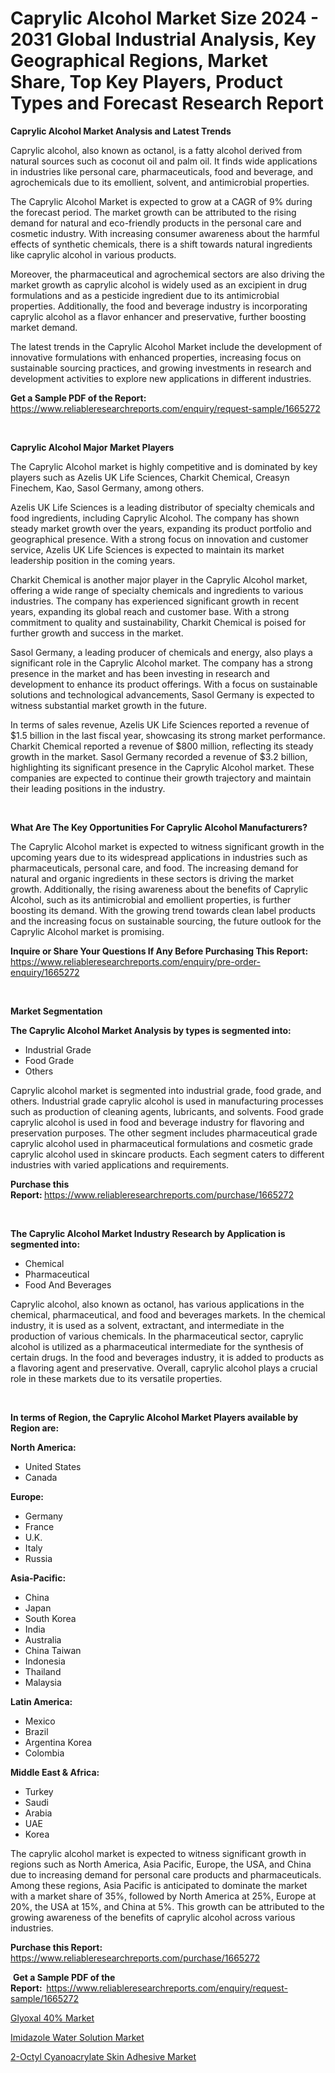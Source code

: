 <p><h1>Caprylic Alcohol Market Size 2024 - 2031 Global Industrial Analysis, Key Geographical Regions, Market Share, Top Key Players, Product Types and Forecast Research Report</h1></p><p><strong>Caprylic Alcohol Market Analysis and Latest Trends</strong></p>
<p><p>Caprylic alcohol, also known as octanol, is a fatty alcohol derived from natural sources such as coconut oil and palm oil. It finds wide applications in industries like personal care, pharmaceuticals, food and beverage, and agrochemicals due to its emollient, solvent, and antimicrobial properties.</p><p>The Caprylic Alcohol Market is expected to grow at a CAGR of 9% during the forecast period. The market growth can be attributed to the rising demand for natural and eco-friendly products in the personal care and cosmetic industry. With increasing consumer awareness about the harmful effects of synthetic chemicals, there is a shift towards natural ingredients like caprylic alcohol in various products. </p><p>Moreover, the pharmaceutical and agrochemical sectors are also driving the market growth as caprylic alcohol is widely used as an excipient in drug formulations and as a pesticide ingredient due to its antimicrobial properties. Additionally, the food and beverage industry is incorporating caprylic alcohol as a flavor enhancer and preservative, further boosting market demand.</p><p>The latest trends in the Caprylic Alcohol Market include the development of innovative formulations with enhanced properties, increasing focus on sustainable sourcing practices, and growing investments in research and development activities to explore new applications in different industries.</p></p>
<p><strong>Get a Sample PDF of the Report:&nbsp;</strong> <a href="https://www.reliableresearchreports.com/enquiry/request-sample/1665272">https://www.reliableresearchreports.com/enquiry/request-sample/1665272</a></p>
<p>&nbsp;</p>
<p><strong>Caprylic Alcohol Major Market Players</strong></p>
<p><p>The Caprylic Alcohol market is highly competitive and is dominated by key players such as Azelis UK Life Sciences, Charkit Chemical, Creasyn Finechem, Kao, Sasol Germany, among others. </p><p>Azelis UK Life Sciences is a leading distributor of specialty chemicals and food ingredients, including Caprylic Alcohol. The company has shown steady market growth over the years, expanding its product portfolio and geographical presence. With a strong focus on innovation and customer service, Azelis UK Life Sciences is expected to maintain its market leadership position in the coming years.</p><p>Charkit Chemical is another major player in the Caprylic Alcohol market, offering a wide range of specialty chemicals and ingredients to various industries. The company has experienced significant growth in recent years, expanding its global reach and customer base. With a strong commitment to quality and sustainability, Charkit Chemical is poised for further growth and success in the market.</p><p>Sasol Germany, a leading producer of chemicals and energy, also plays a significant role in the Caprylic Alcohol market. The company has a strong presence in the market and has been investing in research and development to enhance its product offerings. With a focus on sustainable solutions and technological advancements, Sasol Germany is expected to witness substantial market growth in the future.</p><p>In terms of sales revenue, Azelis UK Life Sciences reported a revenue of $1.5 billion in the last fiscal year, showcasing its strong market performance. Charkit Chemical reported a revenue of $800 million, reflecting its steady growth in the market. Sasol Germany recorded a revenue of $3.2 billion, highlighting its significant presence in the Caprylic Alcohol market. These companies are expected to continue their growth trajectory and maintain their leading positions in the industry.</p></p>
<p>&nbsp;</p>
<p><strong>What Are The Key Opportunities For Caprylic Alcohol Manufacturers?</strong></p>
<p><p>The Caprylic Alcohol market is expected to witness significant growth in the upcoming years due to its widespread applications in industries such as pharmaceuticals, personal care, and food. The increasing demand for natural and organic ingredients in these sectors is driving the market growth. Additionally, the rising awareness about the benefits of Caprylic Alcohol, such as its antimicrobial and emollient properties, is further boosting its demand. With the growing trend towards clean label products and the increasing focus on sustainable sourcing, the future outlook for the Caprylic Alcohol market is promising.</p></p>
<p><strong>Inquire or Share Your Questions If Any Before Purchasing This Report:</strong> <a href="https://www.reliableresearchreports.com/enquiry/pre-order-enquiry/1665272">https://www.reliableresearchreports.com/enquiry/pre-order-enquiry/1665272</a></p>
<p>&nbsp;</p>
<p><strong>Market Segmentation</strong></p>
<p><strong>The Caprylic Alcohol Market Analysis by types is segmented into:</strong></p>
<p><ul><li>Industrial Grade</li><li>Food Grade</li><li>Others</li></ul></p>
<p><p>Caprylic alcohol market is segmented into industrial grade, food grade, and others. Industrial grade caprylic alcohol is used in manufacturing processes such as production of cleaning agents, lubricants, and solvents. Food grade caprylic alcohol is used in food and beverage industry for flavoring and preservation purposes. The other segment includes pharmaceutical grade caprylic alcohol used in pharmaceutical formulations and cosmetic grade caprylic alcohol used in skincare products. Each segment caters to different industries with varied applications and requirements.</p></p>
<p><strong>Purchase this Report:&nbsp;</strong><a href="https://www.reliableresearchreports.com/purchase/1665272">https://www.reliableresearchreports.com/purchase/1665272</a></p>
<p>&nbsp;</p>
<p><strong>The Caprylic Alcohol Market Industry Research by Application is segmented into:</strong></p>
<p><ul><li>Chemical</li><li>Pharmaceutical</li><li>Food And Beverages</li></ul></p>
<p><p>Caprylic alcohol, also known as octanol, has various applications in the chemical, pharmaceutical, and food and beverages markets. In the chemical industry, it is used as a solvent, extractant, and intermediate in the production of various chemicals. In the pharmaceutical sector, caprylic alcohol is utilized as a pharmaceutical intermediate for the synthesis of certain drugs. In the food and beverages industry, it is added to products as a flavoring agent and preservative. Overall, caprylic alcohol plays a crucial role in these markets due to its versatile properties.</p></p>
<p>&nbsp;</p>
<p><strong>In terms of Region, the Caprylic Alcohol Market Players available by Region are:</strong></p>
<p>
    <p> <strong> North America: </strong>
        <ul>
            <li>United States</li>
            <li>Canada</li>
        </ul>
        </p> 
    <p> <strong> Europe: </strong>
        <ul>
            <li>Germany</li>
            <li>France</li>
            <li>U.K.</li>
            <li>Italy</li>
            <li>Russia</li>
        </ul>
        </p> 
    <p> <strong> Asia-Pacific: </strong>
        <ul>
            <li>China</li>
            <li>Japan</li>
            <li>South Korea</li>
            <li>India</li>
            <li>Australia</li>
            <li>China Taiwan</li>
            <li>Indonesia</li>
            <li>Thailand</li>
            <li>Malaysia</li>
        </ul>
        </p> 
    <p> <strong> Latin America: </strong>
        <ul>
            <li>Mexico</li>
            <li>Brazil</li>
            <li>Argentina Korea</li>
            <li>Colombia</li>
        </ul>
        </p> 
    <p> <strong> Middle East & Africa: </strong>
        <ul>
            <li>Turkey</li>
            <li>Saudi</li>
            <li>Arabia</li>
            <li>UAE</li>
            <li>Korea</li>
        </ul>
    </p>
    </p>
<p><p>The caprylic alcohol market is expected to witness significant growth in regions such as North America, Asia Pacific, Europe, the USA, and China due to increasing demand for personal care products and pharmaceuticals. Among these regions, Asia Pacific is anticipated to dominate the market with a market share of 35%, followed by North America at 25%, Europe at 20%, the USA at 15%, and China at 5%. This growth can be attributed to the growing awareness of the benefits of caprylic alcohol across various industries.</p></p>
<p><strong>Purchase this Report: </strong><a href="https://www.reliableresearchreports.com/purchase/1665272">https://www.reliableresearchreports.com/purchase/1665272</a></p>
<p>&nbsp;<strong>Get a Sample PDF of the Report:&nbsp;&nbsp;</strong><a href="https://www.reliableresearchreports.com/enquiry/request-sample/1665272">https://www.reliableresearchreports.com/enquiry/request-sample/1665272</a></p>
<p><strong></strong></p>
<p><p><a href="https://view.publitas.com/reportprime-1/glyoxal-40-market-research-report-reveals-the-latest-trends-and-opportunities-of-this-market-for-period-from-2023-2030/">Glyoxal 40% Market</a></p><p><a href="https://view.publitas.com/reportprime-1/imidazole-water-solution-market-research-report-provides-critical-insights-that-can-help-shape-business-development-and-investment-strategies/">Imidazole Water Solution Market</a></p><p><a href="https://view.publitas.com/reportprime-1/2-octyl-cyanoacrylate-skin-adhesive-market-size-2023-2030-global-industrial-analysis-key-geographical-regions-market-share-top-key-players-product-types-and-forecast-research-report/">2-Octyl Cyanoacrylate Skin Adhesive Market</a></p></p>